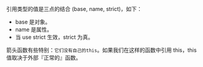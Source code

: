 引用类型的值是三点的结合 (base, name, strict)，如下：
+ base 是对象。
+ name 是属性。
+ 当 use strict 生效，strict 为真。

箭头函数有些特别：`它们没有自己的this`。如果我们在这样的函数中引用 this，this 值取决于外部『正常的』函数。